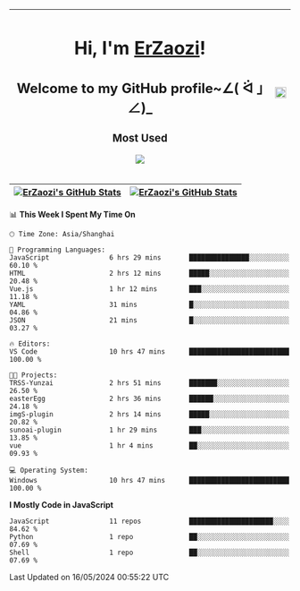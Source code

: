 |<h1>Hi, I'm <a href="https://github.com/erzaozi">ErZaozi</a>! </h1><h2>Welcome to my GitHub profile~∠( ᐛ 」∠)_</h2><p><h3>Most Used</h3><img src="https://skillicons.dev/icons?i=github,vscode,visualstudio,ubuntu,postman,pycharm,webstorm,git,docker"></p>|<img decoding="async" align=center src="https://cdn.jsdelivr.net/gh/erzaozi/erzaozi/image.gif" width="100%">|
| ----- | ----- |

| <a href="https://github.com/erzaozi"><img align="center" src="https://github-readme-stats.vercel.app/api/top-langs/?username=erzaozi&title_color=44cef6&text_color=4b5cc4&icon_color=2bbc8a&bg_color=white&langs_count=4&hide_border=true" alt="ErZaozi's GitHub Stats" /></a> | <a href="https://github.com/erzaozi"><img align="center" src="https://github-readme-stats.vercel.app/api?username=erzaozi&show_icons=true&line_height=27&count_private=true&title_color=44cef6&text_color=4b5cc4&icon_color=2bbc8a&bg_color=white&hide_border=true" alt="ErZaozi's GitHub Stats" /></a> |
| ----- | ----- |
<!--START_SECTION:waka-->
📊 **This Week I Spent My Time On** 

```text
🕑︎ Time Zone: Asia/Shanghai

💬 Programming Languages: 
JavaScript               6 hrs 29 mins       ███████████████░░░░░░░░░░   60.10 % 
HTML                     2 hrs 12 mins       █████░░░░░░░░░░░░░░░░░░░░   20.48 % 
Vue.js                   1 hr 12 mins        ███░░░░░░░░░░░░░░░░░░░░░░   11.18 % 
YAML                     31 mins             █░░░░░░░░░░░░░░░░░░░░░░░░   04.86 % 
JSON                     21 mins             █░░░░░░░░░░░░░░░░░░░░░░░░   03.27 % 

🔥 Editors: 
VS Code                  10 hrs 47 mins      █████████████████████████   100.00 % 

🐱‍💻 Projects: 
TRSS-Yunzai              2 hrs 51 mins       ███████░░░░░░░░░░░░░░░░░░   26.50 % 
easterEgg                2 hrs 36 mins       ██████░░░░░░░░░░░░░░░░░░░   24.18 % 
imgS-plugin              2 hrs 14 mins       █████░░░░░░░░░░░░░░░░░░░░   20.82 % 
sunoai-plugin            1 hr 29 mins        ███░░░░░░░░░░░░░░░░░░░░░░   13.85 % 
vue                      1 hr 4 mins         ██░░░░░░░░░░░░░░░░░░░░░░░   09.93 % 

💻 Operating System: 
Windows                  10 hrs 47 mins      █████████████████████████   100.00 % 
```

**I Mostly Code in JavaScript** 

```text
JavaScript               11 repos            █████████████████████░░░░   84.62 % 
Python                   1 repo              ██░░░░░░░░░░░░░░░░░░░░░░░   07.69 % 
Shell                    1 repo              ██░░░░░░░░░░░░░░░░░░░░░░░   07.69 % 
```




 Last Updated on 16/05/2024 00:55:22 UTC
<!--END_SECTION:waka-->
